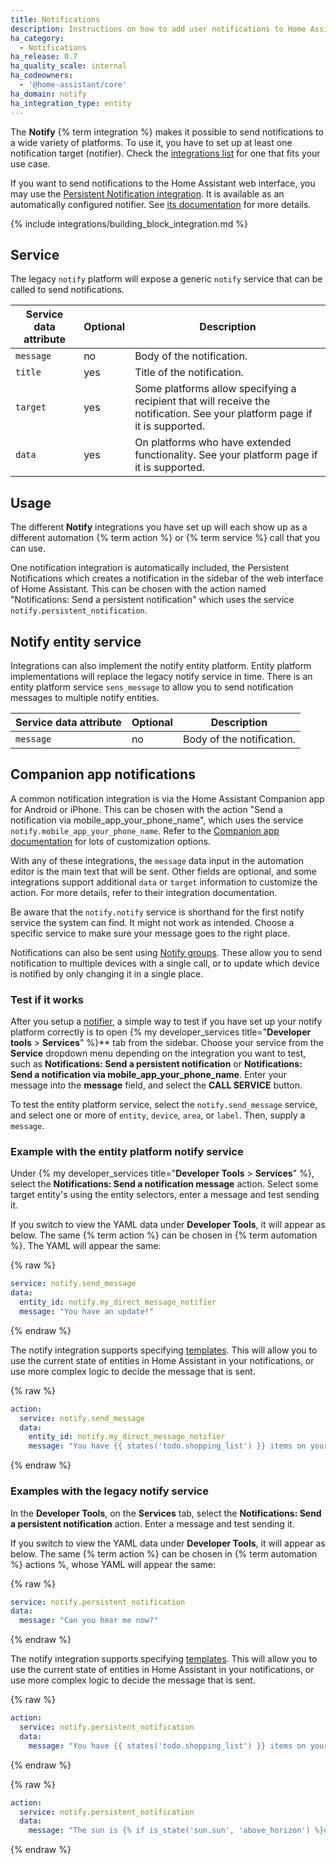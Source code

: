 ```yaml
---
title: Notifications
description: Instructions on how to add user notifications to Home Assistant.
ha_category:
  - Notifications
ha_release: 0.7
ha_quality_scale: internal
ha_codeowners:
  - '@home-assistant/core'
ha_domain: notify
ha_integration_type: entity
---
```


The **Notify** {% term integration %} makes it possible to send notifications to a wide variety of platforms. To use it, you have to set up at least one notification target (notifier). Check the [integrations list](/integrations/#notifications) for one that fits your use case.

If you want to send notifications to the Home Assistant web interface, you may use the [Persistent Notification integration](/integrations/persistent_notification/). It is available as an automatically configured notifier. See [its documentation](/integrations/persistent_notification/) for more details.

{% include integrations/building_block_integration.md %}

## Service

The legacy `notify` platform will expose a generic `notify` service that can be called to send notifications.

| Service data attribute | Optional | Description |
| ---------------------- | -------- | ----------- |
| `message`              |       no | Body of the notification.
| `title`                |      yes | Title of the notification.
| `target`               |      yes | Some platforms allow specifying a recipient that will receive the notification. See your platform page if it is supported.
| `data`                 |      yes | On platforms who have extended functionality. See your platform page if it is supported.

## Usage

The different **Notify** integrations you have set up will each show up as a different automation {% term action %} or {% term service %} call that you can use.

One notification integration is automatically included, the Persistent Notifications which creates a notification in the sidebar of the web interface of Home Assistant. This can be chosen with the action named "Notifications: Send a persistent notification" which uses the service `notify.persistent_notification`.

## Notify entity service

Integrations can also implement the notify entity platform. Entity platform implementations will replace the legacy notify service in time. There is an entity platform service `sens_message` to allow you to send notification messages to multiple notify entities.

| Service data attribute | Optional | Description |
| ---------------------- | -------- | ----------- |
| `message`              |       no | Body of the notification.

## Companion app notifications

A common notification integration is via the Home Assistant Companion app for Android or iPhone. This can be chosen with the action "Send a notification via mobile_app_your_phone_name", which uses the service `notify.mobile_app_your_phone_name`. Refer to the [Companion app documentation](https://companion.home-assistant.io/docs/notifications/notifications-basic) for lots of customization options.

With any of these integrations, the `message` data input in the automation editor is the main text that will be sent. Other fields are optional, and some integrations support additional `data` or `target` information to customize the action. For more details, refer to their integration documentation.

Be aware that the `notify.notify` service is shorthand for the first notify service the system can find. It might not work as intended. Choose a specific service to make sure your message goes to the right place.

Notifications can also be sent using [Notify groups](https://www.home-assistant.io/integrations/group/#notify-groups). These allow you to send notification to multiple devices with a single call, or to update which device is notified by only changing it in a single place.

### Test if it works

After you setup a [notifier](/integrations/#notifications), a simple way to test if you have set up your notify platform correctly is to open {% my developer_services title="**Developer tools** > **Services**" %}** tab from the sidebar. Choose your service from the **Service** dropdown menu depending on the integration you want to test, such as **Notifications: Send a persistent notification** or **Notifications: Send a notification via mobile_app_your_phone_name**. Enter your message into the **message** field, and select the **CALL SERVICE** button.

To test the entity platform service, select the `notify.send_message` service, and select one or more of `entity`, `device`, `area`, or `label`. Then, supply a `message`.

### Example with the entity platform notify service

Under {% my developer_services title="**Developer Tools** > **Services**" %}, select the **Notifications: Send a notification message** action. Select some target entity's using the entity selectors, enter a message and test sending it.

If you switch to view the YAML data under **Developer Tools**, it will appear as below. The same {% term action %} can be chosen in {% term automation %}. The YAML will appear the same:

{% raw %}

```yaml
service: notify.send_message
data:
  entity_id: notify.my_direct_message_notifier
  message: "You have an update!"
```

{% endraw %}

The notify integration supports specifying [templates](/docs/configuration/templating/). This will allow you to use the current state of entities in Home Assistant in your notifications, or use more complex logic to decide the message that is sent.

{% raw %}

```yaml
action:
  service: notify.send_message
  data:
    entity_id: notify.my_direct_message_notifier
    message: "You have {{ states('todo.shopping_list') }} items on your shopping list."
```

{% endraw %}

### Examples with the legacy notify service

In the **Developer Tools**, on the **Services** tab, select the **Notifications: Send a persistent notification** action. Enter a message and test sending it.

If you switch to view the YAML data under **Developer Tools**, it will appear as below. The same {% term action %} can be chosen in {% term automation %} actions %, whose YAML will appear the same:

{% raw %}

```yaml
service: notify.persistent_notification
data:
  message: "Can you hear me now?"
```

{% endraw %}

The notify integration supports specifying [templates](/docs/configuration/templating/). This will allow you to use the current state of entities in Home Assistant in your notifications, or use more complex logic to decide the message that is sent.

{% raw %}

```yaml
action:
  service: notify.persistent_notification
  data:
    message: "You have {{ states('todo.shopping_list') }} items on your shopping list."
```

{% endraw %}

{% raw %}

```yaml
action:
  service: notify.persistent_notification
  data:
    message: "The sun is {% if is_state('sun.sun', 'above_horizon') %}up{% else %}down{% endif %}!"
```

{% endraw %}


